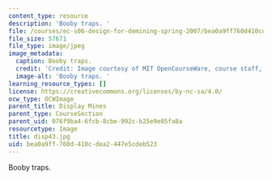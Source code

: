 ```yaml
---
content_type: resource
description: 'Booby traps. '
file: /courses/ec-s06-design-for-demining-spring-2007/bea0a9ff760d410cdea2447e5cdeb523_disp43.jpg
file_size: 57671
file_type: image/jpeg
image_metadata:
  caption: Booby traps.
  credit: 'Credit: Image courtesy of MIT OpenCourseWare, course staff, and students.'
  image-alt: 'Booby traps. '
learning_resource_types: []
license: https://creativecommons.org/licenses/by-nc-sa/4.0/
ocw_type: OCWImage
parent_title: Display Mines
parent_type: CourseSection
parent_uid: 076f9ba4-6fcb-8cbe-992c-b25e9e05fa8a
resourcetype: Image
title: disp43.jpg
uid: bea0a9ff-760d-410c-dea2-447e5cdeb523
---
```

Booby traps. 